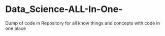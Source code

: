 # Data_Science-ALL-In-One-
Dump of code in Repository for all know things and concepts with code in one place
